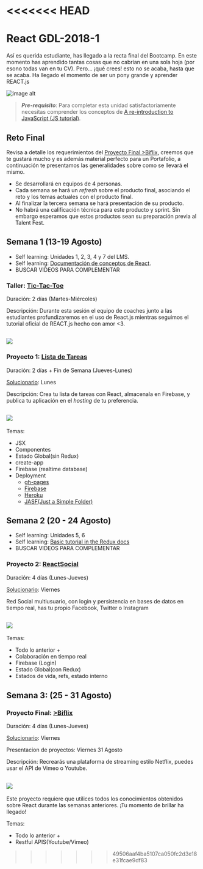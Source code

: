 <<<<<<< HEAD
=======
# React GDL-2018-1

Así es querida estudiante, has llegado a la recta final del Bootcamp. 
En este momento has aprendido tantas cosas que no cabrían en una sola hoja (por esono todas van en tu CV).
Pero... ¡qué crees! esto no se acaba, hasta que se acaba.
Ha llegado el momento de ser un pony grande y aprender REACT.js 

![image alt](https://media.giphy.com/media/aQYR1p8saOQla/giphy.gif)

> **_Pre-requisito_**: Para completar esta unidad satisfactoriamente necesitas comprender los conceptos de
[A re-introduction to JavaScript (JS tutorial)](https://developer.mozilla.org/en-US/docs/Web/JavaScript/A_re-introduction_to_JavaScript).

## Reto Final

Revisa a detalle los requerimientos del [Proyecto Final >Biflix](./proyectos/biflix.md), creemos que te gustará mucho y es además material perfecto para un Portafolio, a continuación te presentamos las generalidades sobre como se llevará el mismo.

- Se desarrollará en equipos de 4 personas.
- Cada semana se hará un _refresh_ sobre el producto final, asociando el reto y los temas actuales con el producto final.
- Al finalizar la tercera semana se hará presentación de su producto.
- No habrá una calificación técnica para este producto y sprint. Sin embargo esperamos que estos productos sean su preparación previa al Talent Fest.

## Semana 1 (13-19 Agosto)
- Self learning: Unidades 1, 2, 3, 4 y 7 del LMS.
- Self learning: [Documentación de conceptos de React](https://reactjs.org/docs/hello-world.html).
- BUSCAR VIDEOS PARA COMPLEMENTAR

### Taller: [Tic-Tac-Toe](https://reactjs.org/tutorial/tutorial.html)
Duración: 2 días (Martes-Miércoles)

Descripción: Durante esta sesión el equipo de coaches junto a las estudiantes profundizaremos en el uso de React.js mientras seguimos el tutorial oficial de REACT.js hecho con amor <3.

![](https://media.giphy.com/media/3ohhwf3mprga8qAIOQ/giphy.gif)
---

### Proyecto 1: [Lista de Tareas](./proyectos/tasklist.md)

Duración: 2 días + Fin de Semana (Jueves-Lunes)

[Solucionario](./solucionario/tasklist/README.md): Lunes

Descripción: Crea tu lista de tareas con React, almacenala en Firebase, y publica tu aplicación en el _hosting_ de tu preferencia.

![](https://media.giphy.com/media/xTiTnuhyBF54B852nK/giphy.gif)
---
Temas:
- JSX
- Componentes
- Estado Global(sin Redux)
- create-app
- Firebase (realtime database)
- Deployment
    - [gh-pages](https://www.youtube.com/watch?v=7yA7BGos2KQ)
    - [Firebase](https://firebase.google.com/docs/hosting/deploying)
    - [Heroku](https://devcenter.heroku.com/articles/getting-started-with-nodejs)
    - [JASF(Just a Simple Folder)](https://neocities.org/)

## Semana 2 (20 - 24 Agosto)
- Self learning: Unidades 5, 6
- Self learning: [Basic tutorial in the Redux docs](https://redux.js.org/basics)
- BUSCAR VIDEOS PARA COMPLEMENTAR

### Proyecto 2: [ReactSocial](./proyectos/react-social.md)
Duración: 4 días (Lunes-Jueves)

[Solucionario](./solucionario/react-social/README.md): Viernes

Red Social multiusuario, con login y persistencia en bases de datos en tiempo real, has tu propio Facebook, Twitter o Instagram

![](https://media.giphy.com/media/gcajW7oKirCdW/giphy.gif)
---

Temas:
- Todo lo anterior +
- Colaboración en tiempo real
- Firebase (Login)
- Estado Global(con Redux)
- Estados de vida, refs, estado interno


## Semana 3: (25 - 31 Agosto)

### Proyecto Final: [>Biflix](./proyectos/biflix.md)
 Duración: 4 días (Lunes-Jueves)

 [Solucionario](./solucionario/biflix/README.md): Viernes

 Presentacion de proyectos: Viernes 31 Agosto

 Descripción: Recrearás una plataforma de streaming estilo Netflix, puedes usar el API de Vimeo o Youtube.

 ![](https://media.giphy.com/media/nwleaG1TObWsE/giphy.gif)
---

Este proyecto requiere que utilices todos los conocimientos obtenidos sobre React durante las semanas anteriores.
¡Tu momento de brillar ha llegado!

Temas:
- Todo lo anterior +
- Restful APIS(Youtube/Vimeo)
>>>>>>> 49506aaf4ba5107ca050fc2d3e18e31fcae9df83
